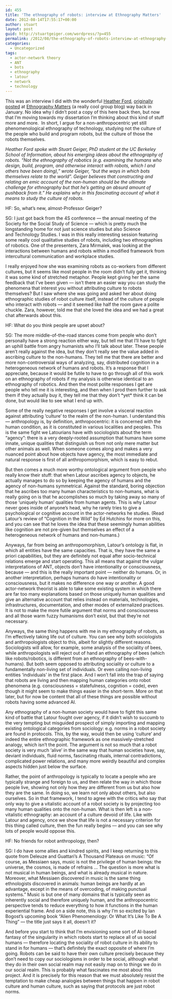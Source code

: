 ```yaml
---
id: 455
title: 'The ethnography of robots: interview at Ethnography Matters'
date: 2012-08-14T17:55:17+00:00
author: stuart
layout: post
guid: http://stuartgeiger.com/wordpress/?p=455
permalink: /2012/08/the-ethnography-of-robots-interview-at-ethnography-matters/
categories:
  - Uncategorized
tags:
  - actor-network theory
  - ANT
  - bots
  - ethnography
  - latour
  - network
  - technology
---
```

This was an interview I did with the wonderful [Heather Ford](http://hblog.org), [originally posted](http://ethnographymatters.net/2012/01/15/the-ethnography-of-robots/) at [Ethnography Matters](http://www.ethnographymatters.com) (a really cool group blog) way back in January. No idea why I didn&#8217;t post a copy of this here back then, but now that I&#8217;m moving towards my dissertation I&#8217;m thinking about this kind of stuff more and more.  In short, I argue for a non-anthropocentric yet still phenomenological ethnography of technology, studying not the culture of the people who build and program robots, but the culture of those the robots themselves.

<!--more-->

 _Heather Ford spoke with Stuart Geiger, PhD student at the UC Berkeley School of Information, about his emerging ideas about the ethnography of robots. “Not the ethnography of robotics (e.g. examining the humans who design, build, program, and otherwise interact with robots, which I and others have been doing),” wrote Geiger, “but the ways in which bots themselves relate to the world”. Geiger believes that constructing and relating an emic account of the non-human should be the ultimate challenge for ethnography but that he’s getting an absurd amount of pushback from it.” He explains why in this fascinating account of what it means to study the culture of robots._

HF: So, what’s new, almost-Professor Geiger?

SG: I just got back from the 4S conference — the annual meeting of the Society for the Social Study of Science — which is pretty much the longstanding home for not just science studies but also Science and Technology Studies. I was in this really interesting session featuring some really cool qualitative studies of robots, including two ethnographies of robotics. One of the presenters, Zara Mirmalek, was looking at the interactions between humans and robots within a modified framework from intercultural communication and workplace studies.

I really enjoyed how she was examining robots as co-workers from different cultures, but it seems like most people in the room didn’t fully get it, thinking it was some kind of stretched metaphor. People kept giving her the same feedback that I’ve been given — isn’t there an easier way you can study the phenomena that interest you without attributing culture to robots themselves? But I saw where she was going and asked her about doing ethnographic studies of robot culture itself, instead of the culture of people who interact with robots — and it seemed like half the room gave a polite chuckle. Zara, however, told me that she loved the idea and we had a great chat afterwards about this.

HF: What do you think people are upset about?

SG: The more middle-of-the-road stances come from people who don’t personally have a strong reaction either way, but tell me that I’ll have to fight an uphill battle from angry humanists who I’ll talk about later. These people aren’t really against the idea, but they don’t really see the value added in ascribing culture to the non-humans. They tell me that there are better and more non-controversial ways of analyzing, say, distributed cognition in a heterogeneous network of humans and robots. It’s a response that I appreciate, because it would be futile to have to go through all of this work on an ethnography of robots if my analysis is otherwise identical to an ethnography of robotics. And then the most polite responses I get are people who tell me it is interesting, and then when I prod them further to ask them if they actually buy it, they tell me that they don’t \*yet\* think it can be done, but would like to see what I end up with.

Some of the really negative responses I get involve a visceral reaction against attributing ‘culture’ to the realm of the non-human. I understand this — anthropology is, by definition, anthropocentric: it is concerned with the human condition, as it is constituted in various localities and peoples. This is the same fight we Latourians have with sociologists about the term “agency”: there is a very deeply-rooted assumption that humans have some innate, unique qualities that distinguish us from not only mere matter but other animals as well. When someone comes along and makes a very nuanced point about how objects have agency, the most immediate and natural response is first of all anthropomorphism, which is easy to rebut.

But then comes a much more worthy ontological argument from people who really know their stuff: that when Latour ascribes agency to objects, he actually manages to do so by keeping the agency of humans and the agency of non-humans symmetrical. Against the standard, boring objection that he ascribes too many human characteristics to non-humans, what is really going on is that he accomplishes so much by taking away so many of those ‘uniquely human’ qualities from human agents. This is why Latour never goes inside of anyone’s head, why he rarely tries to give a psychological or cognitive account in the actor-networks he studies. (Read Latour’s review of “Cognition in the Wild” by Ed Hutchins for more on this, and you can see that he loves the idea that these seemingly human abilities like cognition are not pre-given but themselves an effect of a heterogeneous network of humans and non-humans.)

Anyways, far from being an anthropomorphism, Latour’s ontology is flat, in which all entities have the same capacities. That is, they have the same a priori capabilities, but they are definitely not equal after socio-technical relations emerge and start operating. This all means that against the vulgar interpretations of ANT, objects don’t have intentionality or consciousness, because — and this is the really important point — neither do humans. Or, in another interpretation, perhaps humans do have intentionality or consciousness, but it makes no difference one way or another. A good actor-network theorist is able to take some existing system in which there are far too many explanations based on those uniquely human qualities and give an alternative account that relies instead on materials, technologies, infrastructures, documentation, and other modes of externalized practices. It is not to make the more futile argument that norms and consciousness and all those warm fuzzy humanisms don’t exist, but that they’re not necessary.

Anyways, the same thing happens with me in my ethnography of robots, as I’m effectively taking life out of culture. You can see why both sociologists and anthropologists object to this, albeit for slightly different reasons. Sociologists will allow, for example, some analysis of the sociality of bees, while anthropologists will reject out of hand an ethnography of bees (which like robots/robotics, is different from an ethnography of bees-with-humans). But both seem opposed to attributing sociality or culture to a fundamentally non-living set of individuals. Or even calling non-living entities ‘individuals’ in the first place. And I won’t fall into the trap of saying that robots are living and then mapping human categories onto robot phenomena (e.g. consciousness = statefulness, cognition = code), even though it might seem to make things easier in the short-term. More on that later, but for now be content that all of these things are possible without robots having some advanced AI.

Any ethnography of a non-human society would have to fight this same kind of battle that Latour fought over agency, if it didn’t wish to succumb to the very tempting but misguided prospect of simply importing and mapping existing ontological categories from sociology: e.g. norms in a robot society are found in protocols. This, by the way, would then be using ‘culture’ and indeed the entire ethnographic framework as one massively-stretched analogy, which isn’t the point. The argument is not so much that a robot society is very much ‘alive’ in the same way that human societies have, say, deviant individuals, fluid norms, fascinating rituals, internal contradictions, complicated power relations, and many more weirdly beautiful and complex aspects hidden just below the surface.

Rather, the point of anthropology is typically to locate a people who are typically strange and foreign to us, and then relate the way in which those people live, showing not only how they are different from us but also how they are the same. In doing so, we learn not only about others, but also ourselves. So in that framework, I tend to agree with the critics who say that only way to give a vitalistic account of a robot society is by projecting too many human qualities onto the non-human. What is then left is a non-vitalistic ethnography: an account of a culture devoid of life. Like with Latour and agency, once we show that life is not a necessary criterion for this thing called culture, then the fun really begins — and you can see why lots of people would oppose this.

HF: No friends for robot anthropology, then?

SG: I do have some allies and kindred spirits, and I keep returning to this quote from Deleuze and Guattari’s A Thousand Plateaus on music: “Of course, as Messiaen says, music is not the privilege of human beings: the universe, the cosmos, is made of refrains … The question is more what is not musical in human beings, and what is already musical in nature. Moreover, what Messiaen discovered in music is the same thing ethnologists discovered in animals: human beings are hardly at an advantage, except in the means of overcoding, of making punctual systems.” Music is but one of many domains that is typically seen as inherently social and therefore uniquely human, and the anthropocentric perspective tends to reduce everything to how it functions in the human experiential frame. And on a side note, this is why I’m so excited by Ian Bogost’s upcoming book “Alien Phenomenology: Or What It’s Like To Be A Thing” — the title just says it all, doesn’t it?

And before you start to think that I’m envisioning some sort of AI-based fantasy of the singularity in which robots start to replace all of us social humans — therefore locating the sociality of robot culture in its ability to stand in for humans — that’s definitely the exact opposite of where I’m going. Robots can be said to have their own culture precisely because they don’t need to copy our sociologisms in order to be social, although what they do in their own social realm may not easily map on to things we do in our social realm. This is probably what fascinates me most about this project. And it is precisely for this reason that we must absolutely resist the temptation to make cheap analogies between things that happen in robot culture and human culture, such as saying that protocols are just robot norms.